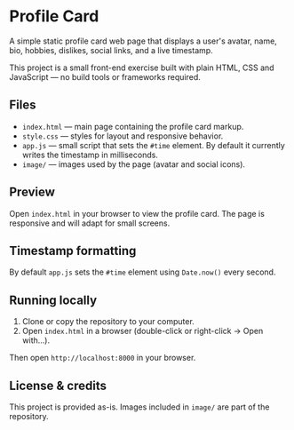 # Profile Card

A simple static profile card web page that displays a user's avatar, name, bio, hobbies, dislikes, social links, and a live timestamp.

This project is a small front-end exercise built with plain HTML, CSS and JavaScript — no build tools or frameworks required.

## Files

- `index.html` — main page containing the profile card markup.
- `style.css` — styles for layout and responsive behavior.
- `app.js` — small script that sets the `#time` element. By default it currently writes the timestamp in milliseconds.
- `image/` — images used by the page (avatar and social icons).

## Preview

Open `index.html` in your browser to view the profile card. The page is responsive and will adapt for small screens.

## Timestamp formatting

By default `app.js` sets the `#time` element using `Date.now()` every second. 

## Running locally

1. Clone or copy the repository to your computer.
2. Open `index.html` in a browser (double-click or right-click -> Open with...).

Then open `http://localhost:8000` in your browser.

## License & credits

This project is provided as-is. Images included in `image/` are part of the repository.
